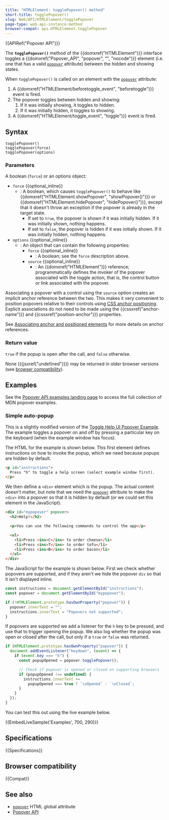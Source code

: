 ```yaml
---
title: "HTMLElement: togglePopover() method"
short-title: togglePopover()
slug: Web/API/HTMLElement/togglePopover
page-type: web-api-instance-method
browser-compat: api.HTMLElement.togglePopover
---
```


{{APIRef("Popover API")}}

The **`togglePopover()`** method of the {{domxref("HTMLElement")}} interface toggles a {{domxref("Popover_API", "popover", "", "nocode")}} element (i.e. one that has a valid [`popover`](/en-US/docs/Web/HTML/Global_attributes/popover) attribute) between the hidden and showing states.

When `togglePopover()` is called on an element with the [`popover`](/en-US/docs/Web/HTML/Global_attributes/popover) attribute:

1. A {{domxref("HTMLElement/beforetoggle_event", "beforetoggle")}} event is fired.
2. The popover toggles between hidden and showing:
   1. If it was initially showing, it toggles to hidden.
   2. If it was initially hidden, it toggles to showing.
3. A {{domxref("HTMLElement/toggle_event", "toggle")}} event is fired.

## Syntax

```js-nolint
togglePopover()
togglePopover(force)
togglePopover(options)
```

### Parameters

A boolean (`force`) or an options object:

- `force` {{optional_inline}}
  - : A boolean, which causes `togglePopover()` to behave like {{domxref("HTMLElement.showPopover", "showPopover()")}} or {{domxref("HTMLElement.hidePopover", "hidePopover()")}}, except that it doesn't throw an exception if the popover is already in the target state.
    - If set to `true`, the popover is shown if it was initially hidden. If it was initially shown, nothing happens.
    - If set to `false`, the popover is hidden if it was initially shown. If it was initially hidden, nothing happens.
- `options` {{optional_inline}}
  - : An object that can contain the following properties:
    - `force` {{optional_inline}}
      - : A boolean; see the `force` description above.
    - `source` {{optional_inline}}
      - : An {{domxref("HTMLElement")}} reference; programmatically defines the invoker of the popover associated with the toggle action, that is, the control button or link associated with the popover.

Associating a popover with a control using the `source` option creates an implicit anchor reference between the two. This makes it very convenient to position popovers relative to their controls using [CSS anchor positioning](/en-US/docs/Web/CSS/CSS_anchor_positioning). Explicit associations do not need to be made using the {{cssxref("anchor-name")}} and {{cssxref("position-anchor")}} properties.

See [Associating anchor and positioned elements](/en-US/docs/Web/CSS/CSS_anchor_positioning/Using#associating_anchor_and_positioned_elements) for more details on anchor references.

### Return value

`true` if the popup is open after the call, and `false` otherwise.

None ({{jsxref("undefined")}}) may be returned in older browser versions (see [browser compatibility](#browser_compatibility)).

## Examples

See the [Popover API examples landing page](https://mdn.github.io/dom-examples/popover-api/) to access the full collection of MDN popover examples.

### Simple auto-popup

This is a slightly modified version of the [Toggle Help UI Popover Example](https://mdn.github.io/dom-examples/popover-api/toggle-help-ui/).
The example toggles a popover on and off by pressing a particular key on the keyboard (when the example window has focus).

The HTML for the example is shown below.
This first element defines instructions on how to invoke the popup, which we need because popups are hidden by default.

```html
<p id="instructions">
  Press "h" to toggle a help screen (select example window first).
</p>
```

We then define a `<div>` element which is the popup.
The actual content doesn't matter, but note that we need the [`popover`](/en-US/docs/Web/HTML/Global_attributes/popover) attribute to make the `<div>` into a popover so that it is hidden by default (or we could set this element in the JavaScript).

```html
<div id="mypopover" popover>
  <h2>Help!</h2>

  <p>You can use the following commands to control the app</p>

  <ul>
    <li>Press <ins>C</ins> to order cheese</li>
    <li>Press <ins>T</ins> to order tofu</li>
    <li>Press <ins>B</ins> to order bacon</li>
  </ul>
</div>
```

The JavaScript for the example is shown below.
First we check whether popovers are supported, and if they aren't we hide the popover `div` so that it isn't displayed inline.

```js
const instructions = document.getElementById("instructions");
const popover = document.getElementById("mypopover");

if (!HTMLElement.prototype.hasOwnProperty("popover")) {
  popover.innerText = "";
  instructions.innerText = "Popovers not supported";
}
```

If popovers are supported we add a listener for the `h` key to be pressed, and use that to trigger opening the popup.
We also log whether the popup was open or closed after the call, but only if a `true` or `false` was returned.

```js
if (HTMLElement.prototype.hasOwnProperty("popover")) {
  document.addEventListener("keydown", (event) => {
    if (event.key === "h") {
      const popupOpened = popover.togglePopover();

      // Check if popover is opened or closed on supporting browsers
      if (popupOpened !== undefined) {
        instructions.innerText +=
          popupOpened === true ? `\nOpened` : `\nClosed`;
      }
    }
  });
}
```

You can test this out using the live example below.

{{EmbedLiveSample('Examples', 700, 290)}}

## Specifications

{{Specifications}}

## Browser compatibility

{{Compat}}

## See also

- [`popover`](/en-US/docs/Web/HTML/Global_attributes/popover) HTML global attribute
- [Popover API](/en-US/docs/Web/API/Popover_API)
